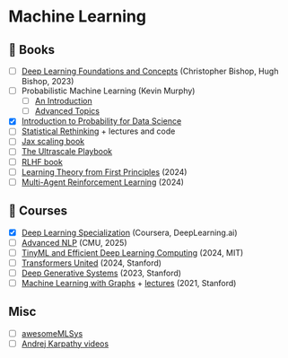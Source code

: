 # Machine Learning

## 📖 Books

- [ ] [Deep Learning Foundations and Concepts](https://www.bishopbook.com/) (Christopher Bishop, Hugh Bishop, 2023)
- [ ] Probabilistic Machine Learning (Kevin Murphy)
  - [ ] [An Introduction](https://probml.github.io/pml-book/book1.html)
  - [ ] [Advanced Topics](https://probml.github.io/pml-book/book2.html)
- [x] [Introduction to Probability for Data Science](https://probability4datascience.com/)
- [ ] [Statistical Rethinking](https://xcelab.net/rm/) + lectures and code
- [ ] [Jax scaling book](https://jax-ml.github.io/scaling-book/)
- [ ] [The Ultrascale Playbook](https://huggingface.co/spaces/nanotron/ultrascale-playbook)
- [ ] [RLHF book](https://rlhfbook.com/)
- [ ] [Learning Theory from First Principles](https://www.di.ens.fr/~fbach/ltfp_book.pdf) (2024)
- [ ] [Multi-Agent Reinforcement Learning](https://www.marl-book.com/) (2024)

## 🎥 Courses

- [x] [Deep Learning Specialization](https://www.deeplearning.ai/courses/deep-learning-specialization/) (Coursera, DeepLearning.ai)
- [ ] [Advanced NLP](https://cmu-l3.github.io/anlp-spring2025/) (CMU, 2025)
- [ ] [TinyML and Efficient Deep Learning Computing](https://hanlab.mit.edu/courses/2023-fall-65940) (2024, MIT)
- [ ] [Transformers United](https://web.stanford.edu/class/cs25/) (2024, Stanford)
- [ ] [Deep Generative Systems](https://www.youtube.com/playlist?list=PLoROMvodv4rPOWA-omMM6STXaWW4FvJT8) (2023, Stanford)
- [ ] [Machine Learning with Graphs](https://snap.stanford.edu/class/cs224w-2021/) + [lectures](https://www.youtube.com/playlist?list=PLoROMvodv4rOP-ImU-O1rYRg2RFxomvFp) (2021, Stanford)

## Misc

- [ ] [awesomeMLSys](https://github.com/gpu-mode/awesomeMLSys)
- [ ] [Andrej Karpathy videos](https://www.youtube.com/@AndrejKarpathy/videos)
